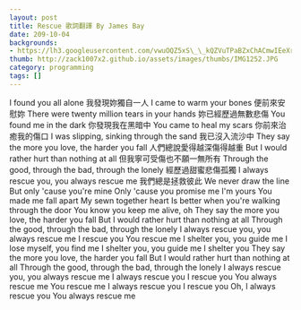 ```yaml
---
layout: post
title: Rescue 歌詞翻譯 By James Bay
date: 209-10-04
backgrounds:
- https://lh3.googleusercontent.com/vwuOQZ5xS\_\_kQZVuTPaBZxChACmwIEeXrkznajiHJTxYso\_IpI2JD\_1LxsF\_5ZsWWi6Nq1jGexF00qjDuYsE-b45VXWJBQUNa50lhWeJ4E5Dyg\_c0Yb9eo1nSuu8D6nZKrNKPH6y9Q
thumb: http://zack1007x2.github.io/assets/images/thumbs/IMG1252.JPG
category: programming
tags: []
---
```


I found you all alone
我發現妳獨自一人
I came to warm your bones
便前來安慰妳
There were twenty million tears in your hands
妳已經歷過無數悲傷
You found me in the dark
你發現我在黑暗中
You came to heal my scars
你前來治癒我的傷口
I was slipping, sinking through the sand
我已沒入流沙中
They say the more you love, the harder you fall
人們總說愛得越深傷得越重
But I would rather hurt than nothing at all
但我寧可受傷也不願一無所有
Through the good, through the bad, through the lonely
經歷過甜蜜悲傷孤獨
I always rescue you, you always rescue me
我們總是拯救彼此
We never draw the line
But only 'cause you're mine
Only 'cause you promise me I'm yours
You made me fall apart
My sewn together heart
Is better when you're walking through the door
You know you keep me alive, oh
They say the more you love, the harder you fall
But I would rather hurt than nothing at all
Through the good, through the bad, through the lonely
I always rescue you, you always rescue me
I rescue you
You rescue me
I shelter you, you guide me
I lose myself, you find me
I shelter you, you guide me
I shelter you
They say the more you love, the harder you fall
But I would rather hurt than nothing at all
Through the good, through the bad, through the lonely
I always rescue you, you always rescue me
I always rescue you
I rescue you
You always rescue me
You rescue me
I always rescue you
I rescue you
Oh, I always rescue you
You always rescue me